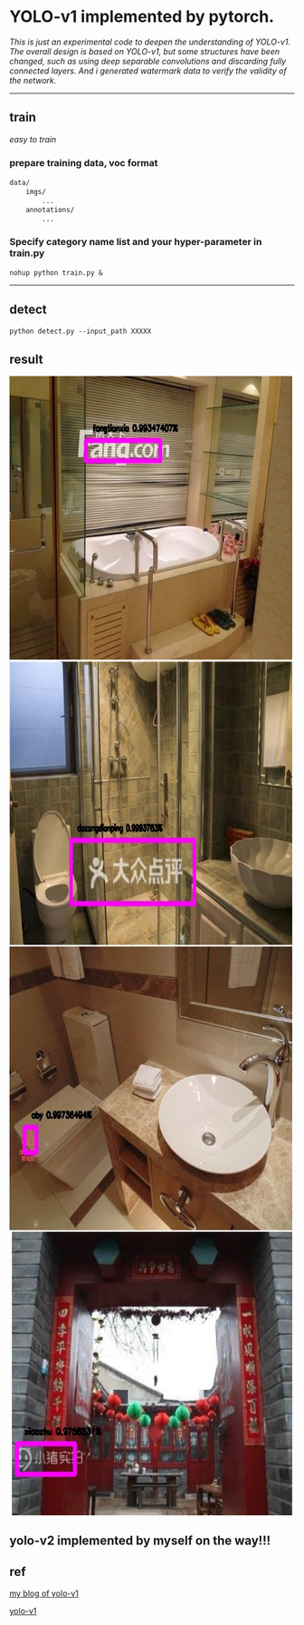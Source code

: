 # YOLO-v1 implemented by pytorch.
*This is just an experimental code to deepen the understanding of YOLO-v1. The overall design is based on YOLO-v1, but some structures have been changed, such as using deep separable convolutions and discarding fully connected layers. And i generated watermark data to verify the validity of the network.*

----
## train

*easy to train*

### prepare training data, voc format
    
    data/
        imgs/
            ...
        annotations/
            ...

### Specify category name list and your hyper-parameter in train.py

```shell script
nohup python train.py &
```

----
## detect

```shell script
python detect.py --input_path XXXXX
```

## result
<div><div align="left">
<img src="result/1.jpg" width="500" height="500">
<img src="result/2.jpg" width="500" height="500">
<img src="result/3.jpg" width="500" height="500">
<img src="result/4.jpg" width="500" height="500"></div>
</div>


## yolo-v2 implemented by myself on the way!!!

## ref

[my blog of yolo-v1](http://note4lin.top/post/yolo/)

[yolo-v1](https://pjreddie.com/darknet/yolov1/)
